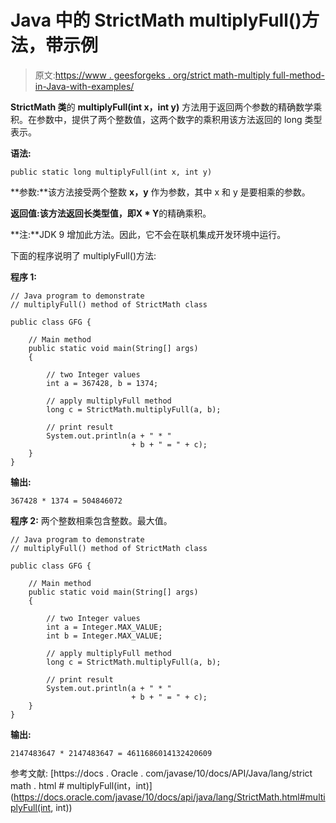 # Java 中的 StrictMath multiplyFull()方法，带示例

> 原文:[https://www . geesforgeks . org/strict math-multiply full-method-in-Java-with-examples/](https://www.geeksforgeeks.org/strictmath-multiplyfull-method-in-java-with-examples/)

**StrictMath 类**的 **multiplyFull(int x，int y)** 方法用于返回两个参数的精确数学乘积。在参数中，提供了两个整数值，这两个数字的乘积用该方法返回的 long 类型表示。

**语法:**

```
public static long multiplyFull(int x, int y)
```

**参数:**该方法接受两个整数 **x，y** 作为参数，其中 x 和 y 是要相乘的参数。

**返回值:**该方法返回长类型值，即**X * Y**的精确乘积。

**注:**JDK 9 增加此方法。因此，它不会在联机集成开发环境中运行。

下面的程序说明了 multiplyFull()方法:

**程序 1:**

```
// Java program to demonstrate
// multiplyFull() method of StrictMath class

public class GFG {

    // Main method
    public static void main(String[] args)
    {

        // two Integer values
        int a = 367428, b = 1374;

        // apply multiplyFull method
        long c = StrictMath.multiplyFull(a, b);

        // print result
        System.out.println(a + " * "
                           + b + " = " + c);
    }
}
```

**输出:**

```
367428 * 1374 = 504846072

```

**程序 2:** 两个整数相乘包含整数。最大值。

```
// Java program to demonstrate
// multiplyFull() method of StrictMath class

public class GFG {

    // Main method
    public static void main(String[] args)
    {

        // two Integer values
        int a = Integer.MAX_VALUE;
        int b = Integer.MAX_VALUE;

        // apply multiplyFull method
        long c = StrictMath.multiplyFull(a, b);

        // print result
        System.out.println(a + " * "
                           + b + " = " + c);
    }
}
```

**输出:**

```
2147483647 * 2147483647 = 4611686014132420609

```

参考文献:
[https://docs . Oracle . com/javase/10/docs/API/Java/lang/strict math . html # multiplyFull(int，int)](https://docs.oracle.com/javase/10/docs/api/java/lang/StrictMath.html#multiplyFull(int, int))
